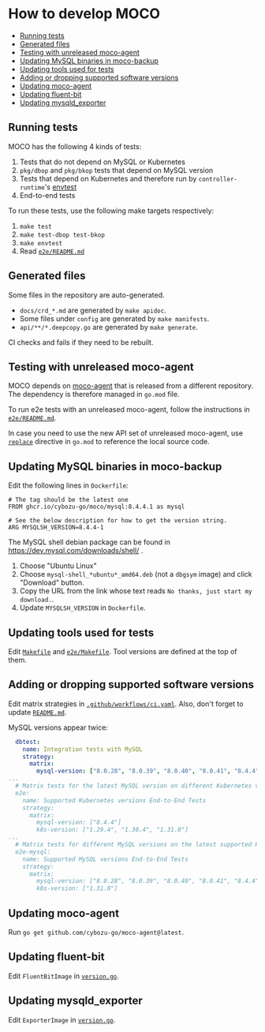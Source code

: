 # How to develop MOCO

- [Running tests](#running-tests)
- [Generated files](#generated-files)
- [Testing with unreleased moco-agent](#testing-with-unreleased-moco-agent)
- [Updating MySQL binaries in moco-backup](#updating-mysql-binaries-in-moco-backup)
- [Updating tools used for tests](#updating-tools-used-for-tests)
- [Adding or dropping supported software versions](#adding-or-dropping-supported-software-versions)
- [Updating moco-agent](#updating-moco-agent)
- [Updating fluent-bit](#updating-fluent-bit)
- [Updating mysqld_exporter](#updating-mysqld_exporter)

## Running tests

MOCO has the following 4 kinds of tests:

1. Tests that do not depend on MySQL or Kubernetes
2. `pkg/dbop` and `pkg/bkop` tests that depend on MySQL version
3. Tests that depend on Kubernetes and therefore run by `controller-runtime`'s [envtest][envtest]
4. End-to-end tests

To run these tests, use the following make targets respectively:

1. `make test`
2. `make test-dbop test-bkop`
3. `make envtest`
4. Read [`e2e/README.md`](e2e/README.md)

## Generated files

Some files in the repository are auto-generated.

- `docs/crd_*.md` are generated by `make apidoc`.
- Some files under `config` are generated by `make manifests`.
- `api/**/*.deepcopy.go` are generated by `make generate`.

CI checks and fails if they need to be rebuilt.

## Testing with unreleased moco-agent

MOCO depends on [moco-agent][] that is released from a different repository.
The dependency is therefore managed in `go.mod` file.

To run e2e tests with an unreleased moco-agent, follow the instructions in
[`e2e/README.md`](e2e/README.md).

In case you need to use the new API set of unreleased moco-agent, use
[`replace`](https://golang.org/ref/mod#go-mod-file-replace) directive in `go.mod`
to reference the local source code.

## Updating MySQL binaries in moco-backup

Edit the following lines in `Dockerfile`:

```
# The tag should be the latest one
FROM ghcr.io/cybozu-go/moco/mysql:8.4.4.1 as mysql

# See the below description for how to get the version string.
ARG MYSQLSH_VERSION=8.4.4-1
```

The MySQL shell debian package can be found in https://dev.mysql.com/downloads/shell/ .

1. Choose "Ubuntu Linux"
2. Choose `mysql-shell_*ubuntu*_amd64.deb` (not a `dbgsym` image) and click "Download" button.
3. Copy the URL from the link whose text reads `No thanks, just start my download.`.
4. Update `MYSQLSH_VERSION` in `Dockerfile`.

## Updating tools used for tests

Edit [`Makefile`](Makefile) and [`e2e/Makefile`](e2e/Makefile).
Tool versions are defined at the top of them.

## Adding or dropping supported software versions

Edit matrix strategies in [`.github/workflows/ci.yaml`](.github/workflows/ci.yaml).
Also, don't forget to update [`README.md`](README.md).

MySQL versions appear twice:

```yaml
  dbtest:
    name: Integration tests with MySQL
    strategy:
      matrix:
        mysql-version: ["8.0.28", "8.0.39", "8.0.40", "8.0.41", "8.4.4"]
...
  # Matrix tests for the latest MySQL version on different Kubernetes versions.
  e2e:
    name: Supported Kubernetes versions End-to-End Tests
    strategy:
      matrix:
        mysql-version: ["8.4.4"]
        k8s-version: ["1.29.4", "1.30.4", "1.31.0"]
...
  # Matrix tests for different MySQL versions on the latest supported Kubernetes version.
  e2e-mysql:
    name: Supported MySQL versions End-to-End Tests
    strategy:
      matrix:
        mysql-version: ["8.0.28", "8.0.39", "8.0.40", "8.0.41", "8.4.4"]
        k8s-version: ["1.31.0"]
```

## Updating moco-agent

Run `go get github.com/cybozu-go/moco-agent@latest`.

## Updating fluent-bit

Edit `FluentBitImage` in [`version.go`](version.go).

## Updating mysqld_exporter

Edit `ExporterImage` in [`version.go`](version.go).

[moco-agent]: https://github.com/cybozu-go/moco-agent
[envtest]: https://pkg.go.dev/sigs.k8s.io/controller-runtime/pkg/envtest
